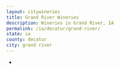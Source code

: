 ```yaml
---
layout: citywineries
title: Grand River Wineries
description: Wineries in Grand River, IA
permalink: /ia/decatur/grand-river/
state: ia
county: decatur
city: grand river
---
```

-
